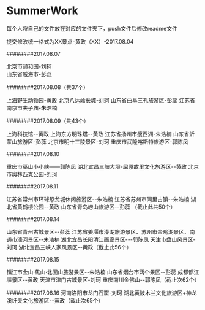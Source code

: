 ﻿# SummerWork

每个人将自己的文件放在对应的文件夹下，push文件后修改readme文件

提交修改统一格式为XX景点-黄政（XX）-2017.08.04

########2017.08.07

北京市颐和园-刘珂   
山东省威海市-彭蕊

########2017.08.08（共37个）

上海野生动物园-黄政
北京八达岭长城-刘珂
山东省曲阜三孔旅游区-彭蕊
江苏省南京市夫子庙-朱浩楠

########2017.08.09（共43个）

上海科技馆--黄政
上海东方明珠塔--黄政
江苏省扬州市瘦西湖-朱浩楠
山东省沂蒙山旅游区-彭蕊
北京市明十三陵景区-刘珂
重庆市武隆喀斯特旅游区-郭陈凤


########2017.08.10

重庆市巫山小小峡——郭陈凤
湖北宜昌三峡大坝-屈原故里文化旅游区--黄政
北京市奥林匹克公园-刘珂

########2017.08.11

江苏省常州市环球恐龙城休闲旅游区--朱浩楠
江苏省苏州市同里古镇--朱浩楠
湖北省黄鹤楼公园--黄政
山东省青岛崂山旅游区--彭蕊
（截止此共50个）


########2017.08.14

山东省青州古城景区--彭蕊
江苏省姜堰市溱湖旅游景区、苏州市金鸡湖景区、南通市濠河景区--朱浩楠
湖北宜昌长阳清江画廊景区---郭陈凤
天津市盘山风景区-刘珂
湖北宜昌三峡人家风景区--黄政（截止此56个）

########2017.08.15

镇江市金山·焦山·北固山旅游景区--朱浩楠
山东省烟台市两个景区--彭蕊
成都都江堰景区--黄政
天津市津门古城景区-刘珂
重庆南川金佛山--郭陈凤（截止次62个）

########2017.08.16
河南洛阳市龙门石窟-刘珂
湖北黄陂木兰文化旅游区+神龙溪纤夫文化旅游区--黄政（截止次65个）